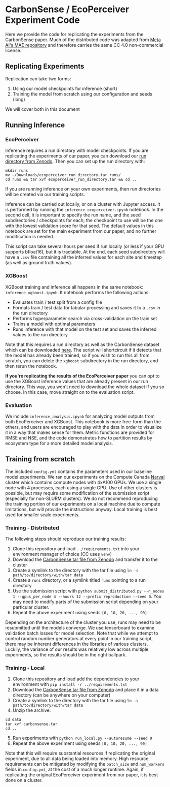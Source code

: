 # CarbonSense / EcoPerceiver Experiment Code

Here we provide the code for replicating the experiments from the CarbonSense paper. Much of the distributed code was adapted from [Meta AI's MAE repository](https://github.com/facebookresearch/mae/) and therefore carries the same CC 4.0 non-commercial license.

## Replicating Experiments
Replication can take two forms:
1. Using our model checkpoints for inference (short)
2. Training the model from scratch using our configuration and seeds (long)

We will cover both in this document

## Running Inference

### EcoPerceiver
Inference requires a run directory with model checkpoints. If you are replicating the experiments of our paper, you can download our [run directory from Zenodo](https://zenodo.org/records/11493138). Then you can set up the run directory with:

```
mkdir runs
mv ~/Downloads/ecoperceiver_run_directory.tar runs/
cd runs && tar xvf ecoperceiver_run_directory.tar && cd ..
```

If you are running inference on your own experiments, then run directories will be created via our training scripts.

Inference can be carried out locally, or on a cluster with Jupyter access. It is performed by running the `inference_ecoperceiver.ipynb` notebook. In the second cell, it is important to specify the run name, and the seed subdirectories / checkpoints for each; the checkpoint to use will be the one with the lowest validation score for that seed. The default values in this notebook are set for the main experiment from our paper, and no further modification is needed.

This script can take several hours per seed if run locally (or less if your GPU supports bfloat16), but it is tractable. At the end, each seed subdirectory will have a `.csv` file containing all the inferred values for each site and timestep (as well as ground truth values).

### XGBoost
XGBoost training and inference all happens in the same notebook: `inference_xgboost.ipynb`. It notebook performs the following actions:
- Evaluates train / test split from a config file
- Formats train / test data for tabular processing and saves it to a `.csv` in the run directory
- Performs hyperparameter search via cross-validation on the train set
- Trains a model with optimal parameters
- Runs inference with that model on the test set and saves the inferred values to the run directory

Note that this requires a run directory as well as the CarbonSense dataset which can be downloaded [here](https://zenodo.org/records/11403428/files/carbonsense.tar?download=1). The script will shortcircuit if it detects that the model has already been trained, so if you wish to run this all from scratch, you can delete the `xgboost` subdirectory in the run directory, and then rerun the notebook.

**If you're replicating the results of the EcoPerceiver paper** you can opt to use the XGBoost inference values that are already present in our run directory. This way, you won't need to download the whole dataset if you so choose. In this case, move straight on to the evaluation script.

### Evaluation
We include `inference_analysis.ipynb` for analyzing model outputs from both EcoPerceiver and XGBoost. This notebook is more free-form than the others, and users are encouraged to play with the data in order to visualize it in a way that makes sense for them. Metric functions are provided for RMSE and NSE, and the code demonstrates how to partition results by ecosystem type for a more detailed model analysis.


## Training from scratch
The included `config.yml` contains the parameters used in our baseline model experiments. We ran our experiments on the Compute Canada [Narval](https://docs.alliancecan.ca/wiki/Narval/en) cluster which contains compute nodes with 4xA100 GPUs. We use a single node with 4 processes, each using a single GPU. Use of other clusters is possible, but may require some modification of the submission script (especially for non-SLURM clusters). We do not recommend reproducing the training portion of our experiments on a local machine due to compute limitations, but will provide the instructions anyway. Local training is best used for smaller scale experiments.

### Training - Distributed
The following steps should reproduce our training results:
1. Clone this repository and load `../requirements.txt` into your environment manager of choice (CC uses `venv`)
2. Download the [CarbonSense tar file from Zenodo](https://zenodo.org/records/11403428/files/carbonsense.tar?download=1) and transfer it to the cluster
3. Create a symlink to the directory with the tar file using `ln -s path/to/directory/with/tar data`
4. Create a `runs` directory, or a symlink titled `runs` pointing to a run directory
5. Use the submission script with `python submit_distributed.py --n_nodes 1 --gpus_per_node 4 --hours 12 --prefix reproduction --seed 0`. You may need to modify parts of the submission script depending on your particular cluster.
6. Repeat the above experiment using seeds `[0, 10, 20, ..., 90]`

Depending on the architecture of the cluster you use, runs may need to be resubmitted until the models converge. We use tensorboard to examine validation batch losses for model selection. Note that while we attempt to control random number generators at every point in our training script, there may be inherent differences in the libraries of various clusters. Luckily, the variance of our results was relatively low across multiple experiments, so the results should be in the right ballpark.

### Training - Local
1. Clone this repository and load add the dependencies to your environment with `pip install -r ../requirements.txt`
2. Download the [CarbonSense tar file from Zenodo](https://zenodo.org/records/11403428/files/carbonsense.tar?download=1) and place it in a data directory (can be anywhere on your computer)
3. Create a symlink to the directory with the tar file using `ln -s path/to/directory/with/tar data`
4. Unzip the archive:
```
cd data
tar xvf carbonsense.tar
cd ..
```

5. Run experiments with `python run_local.py --autoresume --seed 0`
6. Repeat the above experiment using seeds `[0, 10, 20, ..., 90]`

Note that this will require substantial resources if replicating the original experiment, due to all data being loaded into memory. High resource requirements can be mitigated by modifying the `batch_size` and `num_workers` fields in `config.yml`, at the cost of a much longer runtime. Again, if replicating the original EcoPerceiver experiment from our paper, it is best done on a cluster.

